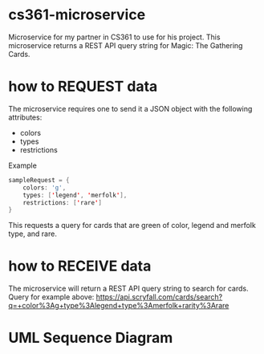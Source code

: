 # cs361-microservice
Microservice for my partner in CS361 to use for his project.
This microservice returns a REST API query string for Magic: The Gathering Cards.

# how to REQUEST data
The microservice requires one to send it a JSON object with the following attributes:
* colors
* types
* restrictions

Example
``` java script
sampleRequest = {
    colors: 'g',
    types: ['legend', 'merfolk'],
    restrictions: ['rare']
}
```

This requests a query for cards that are green of color, legend and merfolk type, and rare.

# how to RECEIVE data
The microservice will return a REST API query string to search for cards.
Query for example above:
https://api.scryfall.com/cards/search?q=+color%3Ag+type%3Alegend+type%3Amerfolk+rarity%3Arare

# UML Sequence Diagram
